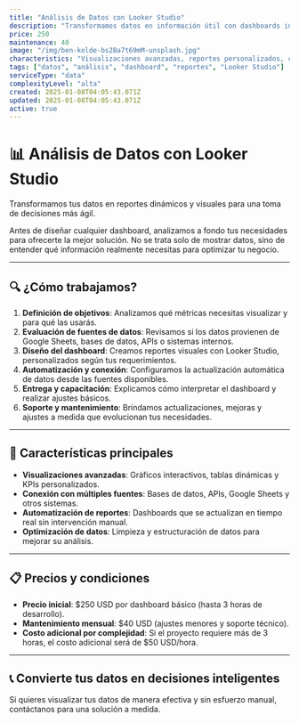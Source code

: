 ```yaml
---
title: "Análisis de Datos con Looker Studio"
description: "Transformamos datos en información útil con dashboards interactivos, reportes automatizados y visualizaciones avanzadas."
price: 250
maintenance: 40
image: "/img/ben-kolde-bs2Ba7t69mM-unsplash.jpg"
characteristics: "Visualizaciones avanzadas, reportes personalizados, conexión con múltiples fuentes de datos."
tags: ["datos", "análisis", "dashboard", "reportes", "Looker Studio"]
serviceType: "data"
complexityLevel: "alta"
created: 2025-01-08T04:05:43.071Z
updated: 2025-01-08T04:05:43.071Z
active: true
---
```


# 📊 **Análisis de Datos con Looker Studio**

Transformamos tus datos en reportes dinámicos y visuales para una toma de decisiones más ágil. 

Antes de diseñar cualquier dashboard, analizamos a fondo tus necesidades para ofrecerte la mejor solución. No se trata solo de mostrar datos, sino de entender qué información realmente necesitas para optimizar tu negocio.

---

## 🔍 **¿Cómo trabajamos?**
1. **Definición de objetivos**: Analizamos qué métricas necesitas visualizar y para qué las usarás.
2. **Evaluación de fuentes de datos**: Revisamos si los datos provienen de Google Sheets, bases de datos, APIs o sistemas internos.
3. **Diseño del dashboard**: Creamos reportes visuales con Looker Studio, personalizados según tus requerimientos.
4. **Automatización y conexión**: Configuramos la actualización automática de datos desde las fuentes disponibles.
5. **Entrega y capacitación**: Explicamos cómo interpretar el dashboard y realizar ajustes básicos.
6. **Soporte y mantenimiento**: Brindamos actualizaciones, mejoras y ajustes a medida que evolucionan tus necesidades.

---

## 🌟 **Características principales**
- **Visualizaciones avanzadas**: Gráficos interactivos, tablas dinámicas y KPIs personalizados.
- **Conexión con múltiples fuentes**: Bases de datos, APIs, Google Sheets y otros sistemas.
- **Automatización de reportes**: Dashboards que se actualizan en tiempo real sin intervención manual.
- **Optimización de datos**: Limpieza y estructuración de datos para mejorar su análisis.

---

## 📋 **Precios y condiciones**
- **Precio inicial**: $250 USD por dashboard básico (hasta 3 horas de desarrollo).
- **Mantenimiento mensual**: $40 USD (ajustes menores y soporte técnico).
- **Costo adicional por complejidad**: Si el proyecto requiere más de 3 horas, el costo adicional será de $50 USD/hora.

---

## 📞 **Convierte tus datos en decisiones inteligentes**
Si quieres visualizar tus datos de manera efectiva y sin esfuerzo manual, contáctanos para una solución a medida.